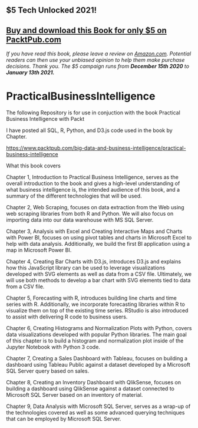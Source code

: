 ## $5 Tech Unlocked 2021!
[Buy and download this Book for only $5 on PacktPub.com](https://www.packtpub.com/product/practical-business-intelligence/9781785885433)
-----
*If you have read this book, please leave a review on [Amazon.com](https://www.amazon.com/gp/product/178588543X).     Potential readers can then use your unbiased opinion to help them make purchase decisions. Thank you. The $5 campaign         runs from __December 15th 2020__ to __January 13th 2021.__*

# PracticalBusinessIntelligence
The following Repository is for use in conjuction with the book Practical Business Intelligence with Packt

I have posted all SQL, R, Python, and D3.js code used in the book by Chapter. 

https://www.packtpub.com/big-data-and-business-intelligence/practical-business-intelligence

What this book covers

Chapter 1, Introduction to Practical Business Intelligence, serves as the overall introduction to the book and gives a high-level understanding of what business intelligence is, the intended audience of this book, and a summary of the different technologies that will be used.

Chapter 2, Web Scraping, focuses on data extraction from the Web using web scraping libraries from both R and Python. We will also focus on importing data into our data warehouse with MS SQL Server.

Chapter 3, Analysis with Excel and Creating Interactive Maps and Charts with Power BI, focuses on using pivot tables and charts in Microsoft Excel to help with data analysis. Additionally, we build the first BI application using a map in Microsoft Power BI.

Chapter 4, Creating Bar Charts with D3.js, introduces D3.js and explains how this JavaScript library can be used to leverage visualizations developed with SVG elements as well as data from a CSV file. Ultimately, we will use both methods to develop a bar chart with SVG elements tied to data from a CSV file.

Chapter 5, Forecasting with R, introduces building line charts and time series with R. Additionally, we incorporate forecasting libraries within R to visualize them on top of the existing time series. RStudio is also introduced to assist with delivering R code to business users.

Chapter 6, Creating Histograms and Normalization Plots with Python, covers data visualizations developed with popular Python libraries. The main goal of this chapter is to build a histogram and normalization plot inside of the Jupyter Notebook with Python 3 code.

Chapter 7, Creating a Sales Dashboard with Tableau, focuses on building a dashboard using Tableau Public against a dataset developed by a Microsoft SQL Server query based on sales.

Chapter 8, Creating an Inventory Dashboard with QlikSense, focuses on building a dashboard using QlikSense against a dataset connected to Microsoft SQL Server based on an inventory of material.

Chapter 9, Data Analysis with Microsoft SQL Server, serves as a wrap-up of the technologies covered as well as some advanced querying techniques that can be employed by Microsoft SQL Server.
